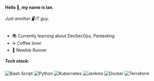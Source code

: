 #### Hello 👋, my name is Ian.
###### Just another 🖥️ IT guy.

- 📚 Currently learning about DevSecOps, Pentesting
- ☕ Coffee lover
- 🏃 Newbie Runner

##### Tech stack:
![Bash Script](https://img.shields.io/badge/bash_script-%23121011.svg?style=plastic&logo=gnu-bash&logoColor=white)  ![Python](https://img.shields.io/badge/python-3670A0?style=plastic&logo=python&logoColor=ffdd54)  ![Kubernetes](https://img.shields.io/badge/kubernetes-%23326ce5.svg?style=plastic&logo=kubernetes&logoColor=white)  ![Jenkins](https://img.shields.io/badge/jenkins-%232C5263.svg?style=plastic&logo=jenkins&logoColor=white)  ![Docker](https://img.shields.io/badge/docker-%230db7ed.svg?style=plastic&logo=docker&logoColor=white)  ![Terraform](https://img.shields.io/badge/terraform-%235835CC.svg?style=plastic&logo=terraform&logoColor=white)
